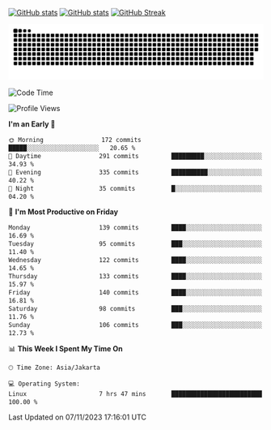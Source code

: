 [![GitHub stats](https://github-readme-stats.vercel.app/api?username=aurelioklv&card_width=500&show_icons=true&rank_icon=github&theme=solarized-dark#gh-dark-mode-only)](https://github.com/anuraghazra/github-readme-stats#gh-dark-mode-only)
[![GitHub stats](https://github-readme-stats.vercel.app/api?username=aurelioklv&card_width=500&show_icons=true&rank_icon=github&theme=buefy#gh-light-mode-only)](https://github.com/anuraghazra/github-readme-stats#gh-light-mode-only)
[![GitHub Streak](https://streak-stats.demolab.com/?user=aurelioklv&card_width=336&theme=solarized-dark)](https://git.io/streak-stats)

<picture>
  <source media="(prefers-color-scheme: dark)" srcset="https://raw.githubusercontent.com/aurelioklv/aurelioklv/snake-output/github-contribution-grid-snake-dark.svg">
  <source media="(prefers-color-scheme: light)" srcset="https://raw.githubusercontent.com/aurelioklv/aurelioklv/snake-output/github-contribution-grid-snake.svg">
  <img alt="github contribution grid snake animation" src="https://raw.githubusercontent.com/aurelioklv/aurelioklv/snake-output/github-contribution-grid-snake.svg">
</picture>

<!--START_SECTION:waka-->
![Code Time](http://img.shields.io/badge/Code%20Time-240%20hrs%201%20min-blue)

![Profile Views](http://img.shields.io/badge/Profile%20Views-71-blue)

**I'm an Early 🐤** 

```text
🌞 Morning                172 commits         █████░░░░░░░░░░░░░░░░░░░░   20.65 % 
🌆 Daytime                291 commits         █████████░░░░░░░░░░░░░░░░   34.93 % 
🌃 Evening                335 commits         ██████████░░░░░░░░░░░░░░░   40.22 % 
🌙 Night                  35 commits          █░░░░░░░░░░░░░░░░░░░░░░░░   04.20 % 
```
📅 **I'm Most Productive on Friday** 

```text
Monday                   139 commits         ████░░░░░░░░░░░░░░░░░░░░░   16.69 % 
Tuesday                  95 commits          ███░░░░░░░░░░░░░░░░░░░░░░   11.40 % 
Wednesday                122 commits         ████░░░░░░░░░░░░░░░░░░░░░   14.65 % 
Thursday                 133 commits         ████░░░░░░░░░░░░░░░░░░░░░   15.97 % 
Friday                   140 commits         ████░░░░░░░░░░░░░░░░░░░░░   16.81 % 
Saturday                 98 commits          ███░░░░░░░░░░░░░░░░░░░░░░   11.76 % 
Sunday                   106 commits         ███░░░░░░░░░░░░░░░░░░░░░░   12.73 % 
```


📊 **This Week I Spent My Time On** 

```text
🕑︎ Time Zone: Asia/Jakarta

💻 Operating System: 
Linux                    7 hrs 47 mins       █████████████████████████   100.00 % 
```


 Last Updated on 07/11/2023 17:16:01 UTC
<!--END_SECTION:waka-->
